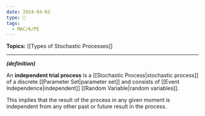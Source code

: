 ```yaml
---
date: 2024-04-03
type: 🧠
tags:
  - MAC/6/PE
---
```


**Topics:** [[Types of Stochastic Processes]]

---

_**(definition)**_

An **independent trial process** is a [[Stochastic Process|stochastic process]] of a discrete [[Parameter Set|parameter set]] and consists of [[Event Independence|independent]] [[Random Variable|random variables]].

This implies that the result of the process in any given moment is independent from any other past or future result in the process.
